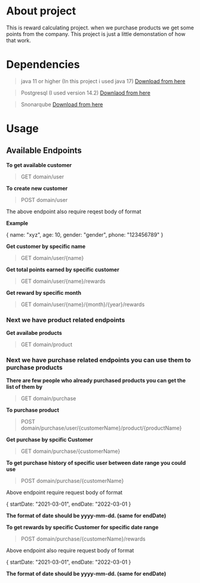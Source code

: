 # About project

This is reward calculating project. when we purchase products we get some points from the company. 
This project is just a little demonstation of how that work.


# Dependencies

>java 11 or higher (In this project i used java 17)  [Download from here](https://www.oracle.com/java/technologies/downloads/#java17)

>Postgresql (I used version 14.2) [Downlaod from here](https://www.postgresql.org/)

>Snonarqube [Download from here](https://www.sonarqube.org/)


# Usage


## Available Endpoints

**To get available customer**

> GET domain/user

**To create new customer**

> POST domain/user

The above endpoint also require reqest body of format

**Example**

{
  name: "xyz",
  age: 10,
  gender: "gender",
  phone: "123456789"
}

**Get customer by specific name**

> GET domain/user/{name}


**Get total points earned by specific customer**

> GET domain/user/{name}/rewards


**Get reward by specific month**

> GET domain/user/{name}/{month}/{year}/rewards


### Next we have product related endpoints


******Get availabe products******

> GET domain/product


### Next we have purchase related endpoints you can use them to purchase products


**There are few people who already purchased products you can get the list of them by**

> GET domain/purchase


**To purchase product**

> POST domain/purchase/user/{customerName}/product/{productName}


**Get purchase by spcific Customer**

> GET domain/purchase/{customerName}


**To get purchase history of specific user between date range you could use**

> POST domain/purchase/{customerName}

Above endpoint require request body of format

{
  startDate: "2021-03-01",
  endDate: "2022-03-01
}


**The format of date should be yyyy-mm-dd. (same for endDate)**


**To get rewards by specific Customer for specific date range**

> POST domain/purchase/{customerName}/rewards

Above endpoint also require request body of format 

{
  startDate: "2021-03-01",
  endDate: "2022-03-01
}


**The format of date should be yyyy-mm-dd. (same for endDate)**
